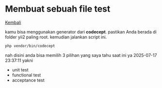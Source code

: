 # Membuat sebuah file test

[Kembali](../../index.md)

kamu bisa menggunakan generator dari **codecept**. pastikan Anda berada di folder yii2 paling root. kemudian jalankan script ini.

```bash
php vendor/bin/codecept
```

nah disini anda bisa memilih 3 pilihan yang saya tahu saat ini ya 2025-07-17 23:37:11 yakni

- unit test
- functional test
- acceptance test
